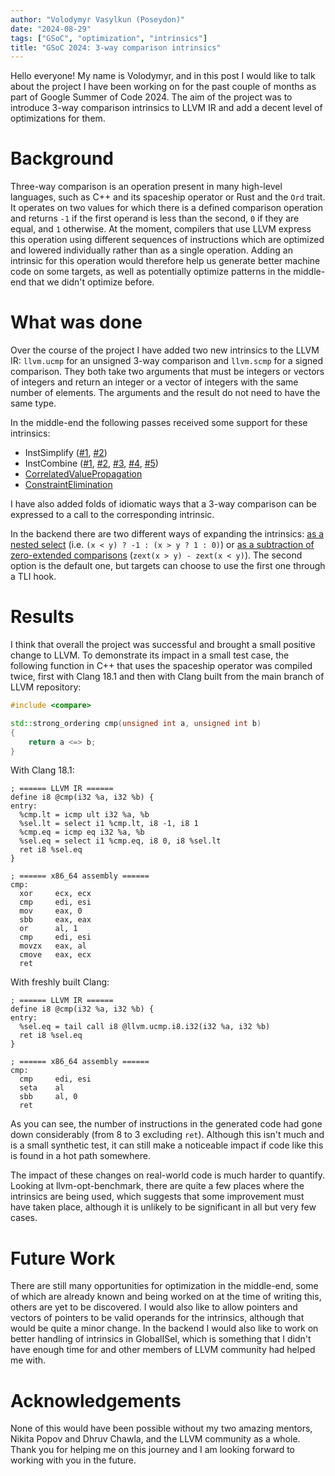 ```yaml
---
author: "Volodymyr Vasylkun (Poseydon)"
date: "2024-08-29"
tags: ["GSoC", "optimization", "intrinsics"]
title: "GSoC 2024: 3-way comparison intrinsics"
---
```


Hello everyone! My name is Volodymyr, and in this post I would like to talk about the project I have been working on for the past couple of months as part of Google Summer of Code 2024. The aim of the project was to introduce 3-way comparison intrinsics to LLVM IR and add a decent level of optimizations for them.

# Background

Three-way comparison is an operation present in many high-level languages, such as C++ and its spaceship operator or Rust and the `Ord` trait. It operates on two values for which there is a defined comparison operation and returns `-1` if the first operand is less than the second, `0` if they are equal, and `1` otherwise. At the moment, compilers that use LLVM express this operation using different sequences of instructions which are optimized and lowered individually rather than as a single operation. Adding an intrinsic for this operation would therefore help us generate better machine code on some targets, as well as potentially optimize patterns in the middle-end that we didn't optimize before.

# What was done

Over the course of the project I have added two new intrinsics to the LLVM IR: `llvm.ucmp` for an unsigned 3-way comparison and `llvm.scmp` for a signed comparison. They both take two arguments that must be integers or vectors of integers and return an integer or a vector of integers with the same number of elements. The arguments and the result do not need to have the same type.

In the middle-end the following passes received some support for these intrinsics:

  * InstSimplify ([#1](https://github.com/llvm/llvm-project/pull/93730), [#2](https://github.com/llvm/llvm-project/pull/95601))
  * InstCombine ([#1](https://github.com/llvm/llvm-project/pull/96118), [#2](https://github.com/llvm/llvm-project/pull/98360), [#3](https://github.com/llvm/llvm-project/pull/101049), [#4](https://github.com/llvm/llvm-project/pull/105272), [#5](https://github.com/llvm/llvm-project/pull/105583))
  * [CorrelatedValuePropagation](https://github.com/llvm/llvm-project/pull/97235)
  * [ConstraintElimination](https://github.com/llvm/llvm-project/pull/97974)

I have also added folds of idiomatic ways that a 3-way comparison can be expressed to a call to the corresponding intrinsic.

In the backend there are two different ways of expanding the intrinsics: [as a nested select](https://github.com/llvm/llvm-project/pull/91871) (i.e. `(x < y) ? -1 : (x > y ? 1 : 0)`) or [as a subtraction of zero-extended comparisons](https://github.com/llvm/llvm-project/pull/98774) (`zext(x > y) - zext(x < y)`). The second option is the default one, but targets can choose to use the first one through a TLI hook.

# Results

I think that overall the project was successful and brought a small positive change to LLVM. To demonstrate its impact in a small test case, the following function in C++ that uses the spaceship operator was compiled twice, first with Clang 18.1 and then with Clang built from the main branch of LLVM repository:

```C++
#include <compare>

std::strong_ordering cmp(unsigned int a, unsigned int b)
{
    return a <=> b;
}
```

With Clang 18.1:

```text
; ====== LLVM IR ======
define i8 @cmp(i32 %a, i32 %b) {
entry:
  %cmp.lt = icmp ult i32 %a, %b
  %sel.lt = select i1 %cmp.lt, i8 -1, i8 1
  %cmp.eq = icmp eq i32 %a, %b
  %sel.eq = select i1 %cmp.eq, i8 0, i8 %sel.lt
  ret i8 %sel.eq
}

; ====== x86_64 assembly ======
cmp:
  xor     ecx, ecx
  cmp     edi, esi
  mov     eax, 0
  sbb     eax, eax
  or      al, 1
  cmp     edi, esi
  movzx   eax, al
  cmove   eax, ecx
  ret
```

With freshly built Clang:

```plain
; ====== LLVM IR ======
define i8 @cmp(i32 %a, i32 %b) {
entry:
  %sel.eq = tail call i8 @llvm.ucmp.i8.i32(i32 %a, i32 %b)
  ret i8 %sel.eq
}

; ====== x86_64 assembly ======
cmp:
  cmp     edi, esi
  seta    al
  sbb     al, 0
  ret
```

As you can see, the number of instructions in the generated code had gone down considerably (from 8 to 3 excluding `ret`). Although this isn't much and is a small synthetic test, it can still make a noticeable impact if code like this is found in a hot path somewhere.

The impact of these changes on real-world code is much harder to quantify. Looking at llvm-opt-benchmark, there are quite a few places where the intrinsics are being used, which suggests that some improvement must have taken place, although it is unlikely to be significant in all but very few cases.

# Future Work

There are still many opportunities for optimization in the middle-end, some of which are already known and being worked on at the time of writing this, others are yet to be discovered. I would also like to allow pointers and vectors of pointers to be valid operands for the intrinsics, although that would be quite a minor change. In the backend I would also like to work on better handling of intrinsics in GlobalISel, which is something that I didn't have enough time for and other members of LLVM community had helped me with.

# Acknowledgements

None of this would have been possible without my two amazing mentors, Nikita Popov and Dhruv Chawla, and the LLVM community as a whole. Thank you for helping me on this journey and I am looking forward to working with you in the future.
